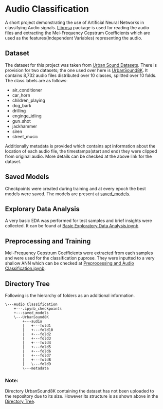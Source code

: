 # Audio Classification
A short project demonstrating the use of Artificial Neural Networks in classifying Audio signals. [Librosa](https://librosa.org/doc/latest/index.html)  package is used for reading the audio files and extracting the Mel-Frequency Cepstrum Coefficients which are used as the features(Independent Variables) representing the audio.

## Dataset
The dataset for this project was taken from [Urban Sound Datasets](https://urbansounddataset.weebly.com/). There is provision for two datasets; the one used over here is [UrbanSound8K](https://urbansounddataset.weebly.com/urbansound8k.html). It contains 8,732 audio files distributed over 10 classes, splitted over 10 folds. The class labels are as follows:
* air_conditioner
* car_horn
* children_playing
* dog_bark
* drilling
* enginge_idling
* gun_shot
* jackhammer
* siren
* street_music

Additionally metadata is provided which contains apt information about the location of each audio file, the timestamps(start and end) they were clipped from original audio. More details can be checked at the above link for the dataset.

## Saved Models
Checkpoints were created during training and at every epoch the best models were saved. The models are present at [saved_models](https://github.com/keew13/AI-Explorations/tree/main/Audio%20Classification/saved_models).

## Explorary Data Analysis
A very basic EDA was performed for test samples and brief insights were collected. It can be found at [Basic Exploratory Data Analysis.ipynb](https://github.com/keew13/AI-Explorations/blob/main/Audio%20Classification/Basic%20Explorary%20Data%20Analysis.ipynb).

## Preprocessing and Training
Mel-Frequency Cepstrum Coefficients were extracted from each samples and were used for the classification puprose. They were inputted to a very shallow ANN which can be checked at [Preprocessing and Audio Classification.ipynb](https://github.com/keew13/AI-Explorations/blob/main/Audio%20Classification/Preprocessing%20and%20Audio%20Classification.ipynb).

## Directory Tree
Following is the hierarchy of folders as an additional information.
```
\---Audio Classification
    +---.ipynb_checkpoints
    +---saved_models
    \---UrbanSound8K
        +---audio
        |   +---fold1
        |   +---fold10
        |   +---fold2
        |   +---fold3
        |   +---fold4
        |   +---fold5
        |   +---fold6
        |   +---fold7
        |   +---fold8
        |   \---fold9
        \---metadata
```
### Note:
Directory UrbanSound8K containing the dataset has not been uploaded to the repository due to its size. However its structure is as shown above in the [Directory Tree](https://github.com/keew13/AI-Explorations/blob/main/Audio%20Classification/README.md#directory-tree).
